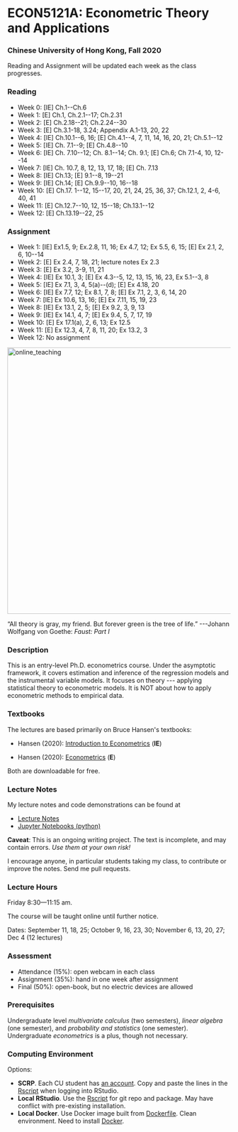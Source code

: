 # ECON5121A: Econometric Theory and Applications

### Chinese University of Hong Kong, Fall 2020

Reading and Assignment will be updated each week as the class progresses.

### Reading

* Week 0: [IE] Ch.1--Ch.6
* Week 1: [E] Ch.1, Ch.2.1--17; Ch.2.31
* Week 2: [E] Ch.2.18--21; Ch.2.24--30
* Week 3: [E] Ch.3.1-18, 3.24; Appendix A.1-13, 20, 22
* Week 4: [IE] Ch.10.1--6, 16; [E] Ch.4.1--4, 7, 11, 14, 16, 20, 21; Ch.5.1--12
* Week 5: [IE] Ch. 7.1--9; [E] Ch.4.8--10
* Week 6: [IE] Ch. 7.10--12; Ch. 8.1--14; Ch. 9.1; [E] Ch.6; Ch 7.1-4, 10, 12--14
* Week 7: [IE] Ch. 10.7, 8, 12, 13, 17, 18; [E] Ch. 7.13
* Week 8: [IE] Ch.13; [E] 9.1--8, 19--21
* Week 9: [IE] Ch.14; [E] Ch.9.9--10, 16--18
* Week 10: [E] Ch.17. 1--12, 15--17, 20, 21, 24, 25, 36, 37; Ch.12.1, 2, 4-6, 40, 41
* Week 11: [E] Ch.12.7--10, 12, 15--18; Ch.13.1--12
* Week 12: [E] Ch.13.19--22, 25

### Assignment

* Week 1:  [IE] Ex1.5, 9; Ex.2.8, 11, 16; Ex 4.7, 12; Ex 5.5, 6, 15;  [E] Ex 2.1, 2, 6, 10--14
* Week 2: [E] Ex 2.4, 7, 18, 21; lecture notes Ex 2.3
* Week 3: [E] Ex 3.2, 3-9, 11, 21
* Week 4:  [IE] Ex 10.1, 3;  [E] Ex 4.3--5, 12, 13, 15, 16, 23, Ex 5.1--3, 8
* Week 5:  [IE] Ex 7.1, 3, 4, 5(a)--(d); [E] Ex 4.18, 20
* Week 6: [IE] Ex 7.7, 12; Ex 8.1, 7, 8; [E] Ex 7.1, 2, 3, 6, 14, 20
* Week 7: [IE] Ex 10.6, 13, 16; [E] Ex 7.11, 15, 19, 23
* Week 8: [IE] Ex 13.1, 2, 5; [E] Ex 9.2, 3, 9, 13
* Week 9: [IE] Ex 14.1, 4, 7; [E] Ex 9.4, 5, 7, 17, 19
* Week 10: [E] Ex 17.1(a), 2, 6, 13; Ex 12.5
* Week 11: [E] Ex 12.3, 4, 7, 8, 11, 20; Ex 13.2, 3
* Week 12: No assignment

<img src="https://github.com/zhentaoshi/Econ5121A/blob/master/online_teaching.JPG" alt="online_teaching" width="600"/>

“All theory is gray, my friend. But forever green is the tree of life.”
---Johann Wolfgang von Goethe: *Faust: Part I*

### Description

This is an entry-level Ph.D. econometrics course. Under the asymptotic framework, it covers estimation and inference of the regression models and the instrumental variable models. It focuses on theory --- applying statistical theory to econometric models. It is NOT about how to apply econometric methods to empirical data.

### Textbooks

The lectures are based primarily on Bruce Hansen's textbooks:

* Hansen (2020): [Introduction to Econometrics](https://www.ssc.wisc.edu/~bhansen/probability/) (**IE**)

* Hansen (2020): [Econometrics](http://www.ssc.wisc.edu/~bhansen/econometrics/) (**E**) 

Both are downloadable for free.

### Lecture Notes

My lecture notes and code demonstrations can be found at

* [Lecture Notes](https://github.com/zhentaoshi/Econ5121A/tree/master/lec_notes_lyx)
* [Jupyter Notebooks (python)](https://mybinder.org/v2/gh/zhentaoshi/Econ5121A/master)

**Caveat**: This is an ongoing writing project. The text is incomplete, and may contain errors.
*Use them at your own risk!*

I encourage anyone, in particular students taking my class, to contribute or improve the notes. Send me pull requests.

### Lecture Hours

Friday 8:30—11:15 am.

The course will be taught online until further notice.

Dates: September 11, 18, 25; October 9, 16, 23, 30; November 6, 13, 20, 27; Dec 4 (12 lectures)

### Assessment

* Attendance (15%): open webcam in each class
* Assignment (35%): hand in one week after assignment
* Final (50%): open-book, but no electric devices are allowed

### Prerequisites

Undergraduate level *multivariate calculus* (two semesters), *linear algebra* (one semester), and *probability and statistics* (one semester). Undergraduate *econometrics* is a plus, though not necessary.

### Computing Environment

Options:

* **SCRP**. Each CU student has [an account](http://scrp.econ.cuhk.edu.hk/guide/account-and-access). Copy and paste the lines in the [Rscript](https://github.com/zhentaoshi/Econ5121A/blob/master/Rpreload.R) when logging into RStudio.
* **Local RStudio**. Use the [Rscript](https://github.com/zhentaoshi/Econ5121A/blob/master/Rpreload.R) for git repo and package. May have conflict with pre-existing installation.
* **Local Docker**. Use Docker image built from [Dockerfile](https://github.com/zhentaoshi/Econ5121A/blob/master/Dockerfile). Clean environment. Need to install [Docker](https://www.docker.com/products/docker-desktosp).